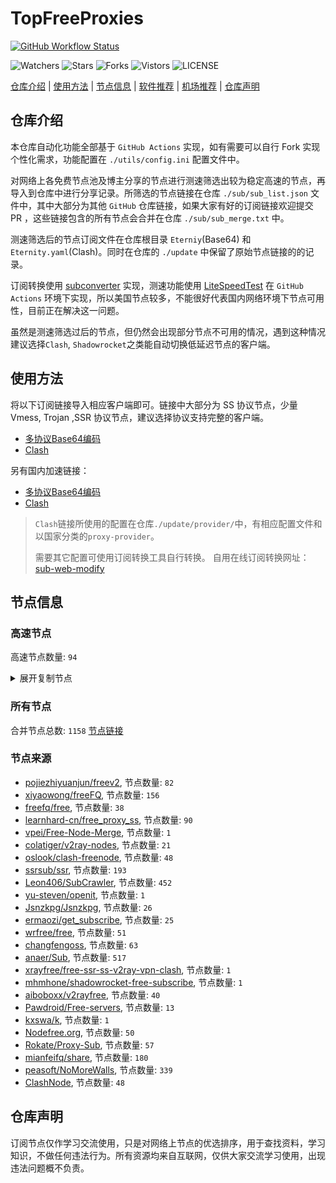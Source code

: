 # TopFreeProxies
[![GitHub Workflow Status](https://github.com/youkai0100/youkai/actions/workflows/get-proxies.yml/badge.svg)](https://github.com/youkai0100/youkai/actions/workflows/get-proxies.yml) 

![Watchers](https://img.shields.io/github/watchers/youkai0100/youkai) ![Stars](https://img.shields.io/github/stars/youkai0100/youkai) ![Forks](https://img.shields.io/github/forks/youkai0100/youkai) ![Vistors](https://visitor-badge.laobi.icu/badge?page_id=youkai0100.youkai) ![LICENSE](https://img.shields.io/badge/license-CC%20BY--SA%204.0-green.svg)

[仓库介绍](https://github.com/youkai0100/youkai#仓库介绍) | [使用方法](https://github.com/youkai0100/youkai#使用方法) | [节点信息](https://github.com/youkai0100/youkai#节点信息) | [软件推荐](https://github.com/youkai0100/youkai#客户端选择) | [机场推荐](https://github.com/youkai0100/youkai#机场推荐) | [仓库声明](https://github.com/youkai0100/youkai#仓库声明)

## 仓库介绍
本仓库自动化功能全部基于 `GitHub Actions` 实现，如有需要可以自行 Fork 实现个性化需求，功能配置在 `./utils/config.ini` 配置文件中。

对网络上各免费节点池及博主分享的节点进行测速筛选出较为稳定高速的节点，再导入到仓库中进行分享记录。所筛选的节点链接在仓库 `./sub/sub_list.json` 文件中，其中大部分为其他 `GitHub` 仓库链接，如果大家有好的订阅链接欢迎提交 PR ，这些链接包含的所有节点会合并在仓库 `./sub/sub_merge.txt` 中。

测速筛选后的节点订阅文件在仓库根目录 `Eterniy`(Base64) 和 `Eternity.yaml`(Clash)。同时在仓库的 `./update` 中保留了原始节点链接的的记录。

订阅转换使用 [subconverter](https://github.com/tindy2013/subconverter) 实现，测速功能使用 [LiteSpeedTest](https://github.com/xxf098/LiteSpeedTest) 在 `GitHub Actions` 环境下实现，所以美国节点较多，不能很好代表国内网络环境下节点可用性，目前正在解决这一问题。

虽然是测速筛选过后的节点，但仍然会出现部分节点不可用的情况，遇到这种情况建议选择`Clash`, `Shadowrocket`之类能自动切换低延迟节点的客户端。

## 使用方法
将以下订阅链接导入相应客户端即可。链接中大部分为 SS 协议节点，少量 Vmess, Trojan ,SSR 协议节点，建议选择协议支持完整的客户端。

- [多协议Base64编码](https://raw.githubusercontent.com/youkai0100/youkai/master/Eternity)
- [Clash](https://raw.githubusercontent.com/youkai0100/youkai/master/Eternity.yaml)

另有国内加速链接：

- [多协议Base64编码](https://fastly.jsdelivr.net/gh/youkai0100/youkai@master/Eternity)
- [Clash](https://fastly.jsdelivr.net/gh/youkai0100/youkai@master/Eternity.yaml)

>`Clash`链接所使用的配置在仓库`./update/provider/`中，有相应配置文件和以国家分类的`proxy-provider`。
>
>需要其它配置可使用订阅转换工具自行转换。
>自用在线订阅转换网址：[sub-web-modify](https://sub.v1.mk/)

## 节点信息
### 高速节点
高速节点数量: `94`
<details>
  <summary>展开复制节点</summary>

    trojan://26af88d0-fc72-43b3-8108-521a7b12aa45@jp1.421421.xyz:20230?allowInsecure=0&sni=421421.xyz#%F0%9F%87%AF%F0%9F%87%B5%20%E6%97%A5%E6%9C%AC01%0D
    vmess://eyJ2IjoiMiIsInBzIjoi8J+HuPCfh6wg5paw5Yqg5Z2hKOayueeuoeegtOino+i1hOa6kOWQmykiLCJhZGQiOiJ2c2cxLjBiYWQuY29tIiwicG9ydCI6IjQ0MyIsInR5cGUiOiJub25lIiwiaWQiOiI5MjcwOTRkMy1kNjc4LTQ3NjMtODU5MS1lMjQwZDBiY2FlODciLCJhaWQiOiIwIiwibmV0Ijoid3MiLCJwYXRoIjoiL2NoYXQiLCJob3N0IjoidnNnMS4wYmFkLmNvbSIsInRscyI6InRscyJ9
    vmess://eyJ2IjoiMiIsInBzIjoi8J+HrfCfh7Ag6aaZ5rivXzA4MTgwMzciLCJhZGQiOiI4LjIxMC4xMjguMTQ2IiwicG9ydCI6IjM2Nzg4IiwidHlwZSI6Im5vbmUiLCJpZCI6IjM0YWU4OTBjLWVhZGEtNDE2MC1mN2JhLWEyZDlmYmEyMTVhZiIsImFpZCI6IjAiLCJuZXQiOiJ3cyIsInBhdGgiOiIvIiwiaG9zdCI6IiIsInRscyI6IiJ9
    vmess://eyJ2IjoiMiIsInBzIjoi8J+HrfCfh7Ag6aaZ5rivXzA4MTgxNTIiLCJhZGQiOiIxMDMuMTYwLjIwNC43IiwicG9ydCI6IjgwODAiLCJ0eXBlIjoibm9uZSIsImlkIjoiNzRhODkwYWItNWM0Yi00ZjM1LWFlYTQtNWZjMjQ1OWJlYmQyIiwiYWlkIjoiMCIsIm5ldCI6IndzIiwicGF0aCI6Ii9ibHVlMDMiLCJob3N0IjoiZWNjLnZ0Y3NzLnRvcCIsInRscyI6IiJ9
    vmess://eyJ2IjoiMiIsInBzIjoi8J+HrfCfh7Ag6aaZ5rivXzA4MTgxNDEiLCJhZGQiOiIxMDMuMTYwLjIwNC4yMjMiLCJwb3J0IjoiODA4MCIsInR5cGUiOiJub25lIiwiaWQiOiI3NGE4OTBhYi01YzRiLTRmMzUtYWVhNC01ZmMyNDU5YmViZDIiLCJhaWQiOiIwIiwibmV0Ijoid3MiLCJwYXRoIjoiL2JsdWUwMyIsImhvc3QiOiJlY2MudnRjc3MudG9wIiwidGxzIjoiIn0=
    vmess://eyJ2IjoiMiIsInBzIjoi8J+HrfCfh7Ag6aaZ5rivXzA4MTgxODAiLCJhZGQiOiIxMDMuMTYwLjIwNC4xNjIiLCJwb3J0IjoiODAiLCJ0eXBlIjoibm9uZSIsImlkIjoiZGQ0MWI1Y2ItYjcyZS00YThjLWM3NWEtM2VjYzkyOGQ2ZWIzIiwiYWlkIjoiMCIsIm5ldCI6IndzIiwicGF0aCI6Ii9ibHVlMDYiLCJob3N0IjoiZWNjLnZ0Y3NzLnRvcCIsInRscyI6IiJ9
    vmess://eyJ2IjoiMiIsInBzIjoi8J+HrfCfh7Ag6aaZ5rivXzA4MTgyMDgiLCJhZGQiOiIxMDMuMTYwLjIwNC4yNDYiLCJwb3J0IjoiODA4MCIsInR5cGUiOiJub25lIiwiaWQiOiI3NGE4OTBhYi01YzRiLTRmMzUtYWVhNC01ZmMyNDU5YmViZDIiLCJhaWQiOiIwIiwibmV0Ijoid3MiLCJwYXRoIjoiL2JsdWUwMyIsImhvc3QiOiJlY2MudnRjc3MudG9wIiwidGxzIjoiIn0=
    vmess://eyJ2IjoiMiIsInBzIjoi8J+HrfCfh7Ag6aaZ5rivXzA4MTgwNzYiLCJhZGQiOiIxMDMuMTYwLjIwNC4xMTUiLCJwb3J0IjoiMjA4MiIsInR5cGUiOiJub25lIiwiaWQiOiIwYWZiOGIyYy0xNDlhLTQ5YTgtZTkwZi1kNzc4ODRhYzkyMmYiLCJhaWQiOiIwIiwibmV0Ijoid3MiLCJwYXRoIjoiL2JsdWU5OSIsImhvc3QiOiJlY2MudnRjc3MudG9wIiwidGxzIjoiIn0=
    vmess://eyJ2IjoiMiIsInBzIjoi8J+HrfCfh7Ag6aaZ5rivXzA4MTgyMzEiLCJhZGQiOiIxMDMuMTYwLjIwNC4xODciLCJwb3J0IjoiODA4MCIsInR5cGUiOiJub25lIiwiaWQiOiI3NGE4OTBhYi01YzRiLTRmMzUtYWVhNC01ZmMyNDU5YmViZDIiLCJhaWQiOiIwIiwibmV0Ijoid3MiLCJwYXRoIjoiL2JsdWUwMyIsImhvc3QiOiJlY2MudnRjc3MudG9wIiwidGxzIjoiIn0=
    vmess://eyJ2IjoiMiIsInBzIjoi8J+HrfCfh7Ag6aaZ5rivXzA4MTgxODIiLCJhZGQiOiIxMDMuMTYwLjIwNC44MCIsInBvcnQiOiI4MCIsInR5cGUiOiJub25lIiwiaWQiOiJkZDQxYjVjYi1iNzJlLTRhOGMtYzc1YS0zZWNjOTI4ZDZlYjMiLCJhaWQiOiIwIiwibmV0Ijoid3MiLCJwYXRoIjoiL2JsdWUwNiIsImhvc3QiOiJlY2MudnRjc3MudG9wIiwidGxzIjoiIn0=
    vmess://eyJ2IjoiMiIsInBzIjoi8J+HrfCfh7Ag6aaZ5rivXzA4MTgyMDIiLCJhZGQiOiIxMDMuMTYwLjIwNC4yNCIsInBvcnQiOiI4MDgwIiwidHlwZSI6Im5vbmUiLCJpZCI6Ijc0YTg5MGFiLTVjNGItNGYzNS1hZWE0LTVmYzI0NTliZWJkMiIsImFpZCI6IjAiLCJuZXQiOiJ3cyIsInBhdGgiOiIvYmx1ZTAzIiwiaG9zdCI6ImVjYy52dGNzcy50b3AiLCJ0bHMiOiIifQ==
    vmess://eyJ2IjoiMiIsInBzIjoi8J+HrfCfh7Ag6aaZ5rivXzA4MTgxNTMiLCJhZGQiOiIxMDMuMTYwLjIwNC4xOTQiLCJwb3J0IjoiODAiLCJ0eXBlIjoibm9uZSIsImlkIjoiZGQ0MWI1Y2ItYjcyZS00YThjLWM3NWEtM2VjYzkyOGQ2ZWIzIiwiYWlkIjoiMCIsIm5ldCI6IndzIiwicGF0aCI6Ii9ibHVlMDYiLCJob3N0IjoiZWNjLnZ0Y3NzLnRvcCIsInRscyI6IiJ9
    vmess://eyJ2IjoiMiIsInBzIjoi8J+HrfCfh7Ag6aaZ5rivXzA4MTgxMzMiLCJhZGQiOiIxMDMuMTYwLjIwNC4yMzciLCJwb3J0IjoiODA4MCIsInR5cGUiOiJub25lIiwiaWQiOiI3NGE4OTBhYi01YzRiLTRmMzUtYWVhNC01ZmMyNDU5YmViZDIiLCJhaWQiOiIwIiwibmV0Ijoid3MiLCJwYXRoIjoiL2JsdWUwMyIsImhvc3QiOiJlY2MudnRjc3MudG9wIiwidGxzIjoiIn0=
    vmess://eyJ2IjoiMiIsInBzIjoi8J+HrfCfh7Ag6aaZ5rivXzA4MTgyMjIiLCJhZGQiOiIxMDMuMTYwLjIwNC45NSIsInBvcnQiOiI4MDgwIiwidHlwZSI6Im5vbmUiLCJpZCI6Ijc0YTg5MGFiLTVjNGItNGYzNS1hZWE0LTVmYzI0NTliZWJkMiIsImFpZCI6IjAiLCJuZXQiOiJ3cyIsInBhdGgiOiIvYmx1ZTAzIiwiaG9zdCI6ImVjYy52dGNzcy50b3AiLCJ0bHMiOiIifQ==
    vmess://eyJ2IjoiMiIsInBzIjoi8J+HrfCfh7Ag6aaZ5rivXzA4MTgxNDAiLCJhZGQiOiIxMDMuMTYwLjIwNC4xODUiLCJwb3J0IjoiODA4MCIsInR5cGUiOiJub25lIiwiaWQiOiI3NGE4OTBhYi01YzRiLTRmMzUtYWVhNC01ZmMyNDU5YmViZDIiLCJhaWQiOiIwIiwibmV0Ijoid3MiLCJwYXRoIjoiL2JsdWUwMyIsImhvc3QiOiJlY2MudnRjc3MudG9wIiwidGxzIjoiIn0=
    vmess://eyJ2IjoiMiIsInBzIjoi8J+HrfCfh7Ag6aaZ5rivXzA4MTgxNTAiLCJhZGQiOiIxMDMuMTYwLjIwNC40OCIsInBvcnQiOiI4MCIsInR5cGUiOiJub25lIiwiaWQiOiJkZDQxYjVjYi1iNzJlLTRhOGMtYzc1YS0zZWNjOTI4ZDZlYjMiLCJhaWQiOiIwIiwibmV0Ijoid3MiLCJwYXRoIjoiL2JsdWUwNiIsImhvc3QiOiJlY2MudnRjc3MudG9wIiwidGxzIjoiIn0=
    vmess://eyJ2IjoiMiIsInBzIjoi8J+HrfCfh7Ag6aaZ5rivXzA4MTgxMzQiLCJhZGQiOiIxMDMuMTYwLjIwNC4xODMiLCJwb3J0IjoiODAiLCJ0eXBlIjoibm9uZSIsImlkIjoiZGQ0MWI1Y2ItYjcyZS00YThjLWM3NWEtM2VjYzkyOGQ2ZWIzIiwiYWlkIjoiMCIsIm5ldCI6IndzIiwicGF0aCI6Ii9ibHVlMDYiLCJob3N0IjoiZWNjLnZ0Y3NzLnRvcCIsInRscyI6IiJ9
    vmess://eyJ2IjoiMiIsInBzIjoi8J+HrfCfh7Ag6aaZ5rivXzA4MTgyMDUiLCJhZGQiOiIxMDMuMTYwLjIwNC45OCIsInBvcnQiOiI4MCIsInR5cGUiOiJub25lIiwiaWQiOiJkZDQxYjVjYi1iNzJlLTRhOGMtYzc1YS0zZWNjOTI4ZDZlYjMiLCJhaWQiOiIwIiwibmV0Ijoid3MiLCJwYXRoIjoiL2JsdWUwNiIsImhvc3QiOiJlY2MudnRjc3MudG9wIiwidGxzIjoiIn0=
    vmess://eyJ2IjoiMiIsInBzIjoi8J+HrfCfh7Ag6aaZ5rivXzA4MTgyMDEiLCJhZGQiOiIxMDMuMTYwLjIwNC44NyIsInBvcnQiOiI4MDgwIiwidHlwZSI6Im5vbmUiLCJpZCI6Ijc0YTg5MGFiLTVjNGItNGYzNS1hZWE0LTVmYzI0NTliZWJkMiIsImFpZCI6IjAiLCJuZXQiOiJ3cyIsInBhdGgiOiIvYmx1ZTAzIiwiaG9zdCI6ImVjYy52dGNzcy50b3AiLCJ0bHMiOiIifQ==
    vmess://eyJ2IjoiMiIsInBzIjoi8J+HrfCfh7Ag6aaZ5rivXzA4MTgxNzgiLCJhZGQiOiIxMDMuMTYwLjIwNC4xNDEiLCJwb3J0IjoiODA4MCIsInR5cGUiOiJub25lIiwiaWQiOiI3NGE4OTBhYi01YzRiLTRmMzUtYWVhNC01ZmMyNDU5YmViZDIiLCJhaWQiOiIwIiwibmV0Ijoid3MiLCJwYXRoIjoiL2JsdWUwMyIsImhvc3QiOiJlY2MudnRjc3MudG9wIiwidGxzIjoiIn0=
    vmess://eyJ2IjoiMiIsInBzIjoi8J+HrfCfh7Ag6aaZ5rivXzA4MTgxMzkiLCJhZGQiOiIxMDMuMTYwLjIwNC44MiIsInBvcnQiOiI4MCIsInR5cGUiOiJub25lIiwiaWQiOiJkZDQxYjVjYi1iNzJlLTRhOGMtYzc1YS0zZWNjOTI4ZDZlYjMiLCJhaWQiOiIwIiwibmV0Ijoid3MiLCJwYXRoIjoiL2JsdWUwNiIsImhvc3QiOiJlY2MudnRjc3MudG9wIiwidGxzIjoiIn0=
    vmess://eyJ2IjoiMiIsInBzIjoi8J+HrfCfh7Ag6aaZ5rivXzA4MTgyMzAiLCJhZGQiOiIxMDMuMTYwLjIwNC4yMjUiLCJwb3J0IjoiODAiLCJ0eXBlIjoibm9uZSIsImlkIjoiZGQ0MWI1Y2ItYjcyZS00YThjLWM3NWEtM2VjYzkyOGQ2ZWIzIiwiYWlkIjoiMCIsIm5ldCI6IndzIiwicGF0aCI6Ii9ibHVlMDYiLCJob3N0IjoiZWNjLnZ0Y3NzLnRvcCIsInRscyI6IiJ9
    vmess://eyJ2IjoiMiIsInBzIjoi8J+HrfCfh7Ag6aaZ5rivXzA4MTgyMTAiLCJhZGQiOiIxMDMuMTYwLjIwNC43MCIsInBvcnQiOiI4MCIsInR5cGUiOiJub25lIiwiaWQiOiJkZDQxYjVjYi1iNzJlLTRhOGMtYzc1YS0zZWNjOTI4ZDZlYjMiLCJhaWQiOiIwIiwibmV0Ijoid3MiLCJwYXRoIjoiL2JsdWUwNiIsImhvc3QiOiJlY2MudnRjc3MudG9wIiwidGxzIjoiIn0=
    vmess://eyJ2IjoiMiIsInBzIjoi8J+HrfCfh7Ag6aaZ5rivXzA4MTgxODYiLCJhZGQiOiIxMDMuMTYwLjIwNC4xNTAiLCJwb3J0IjoiODAiLCJ0eXBlIjoibm9uZSIsImlkIjoiZGQ0MWI1Y2ItYjcyZS00YThjLWM3NWEtM2VjYzkyOGQ2ZWIzIiwiYWlkIjoiMCIsIm5ldCI6IndzIiwicGF0aCI6Ii9ibHVlMDYiLCJob3N0IjoiZWNjLnZ0Y3NzLnRvcCIsInRscyI6IiJ9
    vmess://eyJ2IjoiMiIsInBzIjoi8J+HrfCfh7Ag6aaZ5rivXzA4MTgxNTQiLCJhZGQiOiIxMDMuMTYwLjIwNC45NiIsInBvcnQiOiI4MDgwIiwidHlwZSI6Im5vbmUiLCJpZCI6Ijc0YTg5MGFiLTVjNGItNGYzNS1hZWE0LTVmYzI0NTliZWJkMiIsImFpZCI6IjAiLCJuZXQiOiJ3cyIsInBhdGgiOiIvYmx1ZTAzIiwiaG9zdCI6ImVjYy52dGNzcy50b3AiLCJ0bHMiOiIifQ==
    vmess://eyJ2IjoiMiIsInBzIjoi8J+HrfCfh7Ag6aaZ5rivXzA4MTgxMzUiLCJhZGQiOiIxMDMuMTYwLjIwNC42OSIsInBvcnQiOiI4MCIsInR5cGUiOiJub25lIiwiaWQiOiJkZDQxYjVjYi1iNzJlLTRhOGMtYzc1YS0zZWNjOTI4ZDZlYjMiLCJhaWQiOiIwIiwibmV0Ijoid3MiLCJwYXRoIjoiL2JsdWUwNiIsImhvc3QiOiJlY2MudnRjc3MudG9wIiwidGxzIjoiIn0=
    vmess://eyJ2IjoiMiIsInBzIjoi8J+HrfCfh7Ag6aaZ5rivXzA4MTgxNjAiLCJhZGQiOiIxMDMuMTYwLjIwNC44NiIsInBvcnQiOiI4MDgwIiwidHlwZSI6Im5vbmUiLCJpZCI6Ijc0YTg5MGFiLTVjNGItNGYzNS1hZWE0LTVmYzI0NTliZWJkMiIsImFpZCI6IjAiLCJuZXQiOiJ3cyIsInBhdGgiOiIvYmx1ZTAzIiwiaG9zdCI6ImVjYy52dGNzcy50b3AiLCJ0bHMiOiIifQ==
    vmess://eyJ2IjoiMiIsInBzIjoi8J+HrfCfh7Ag6aaZ5rivXzA4MTgyMzIiLCJhZGQiOiIxMDMuMTYwLjIwNC4xNTUiLCJwb3J0IjoiODAiLCJ0eXBlIjoibm9uZSIsImlkIjoiZGQ0MWI1Y2ItYjcyZS00YThjLWM3NWEtM2VjYzkyOGQ2ZWIzIiwiYWlkIjoiMCIsIm5ldCI6IndzIiwicGF0aCI6Ii9ibHVlMDYiLCJob3N0IjoiZWNjLnZ0Y3NzLnRvcCIsInRscyI6IiJ9
    vmess://eyJ2IjoiMiIsInBzIjoi8J+HrfCfh7Ag6aaZ5rivXzA4MTgxOTMiLCJhZGQiOiIxMDMuMTYwLjIwNC42NiIsInBvcnQiOiI4MCIsInR5cGUiOiJub25lIiwiaWQiOiJkZDQxYjVjYi1iNzJlLTRhOGMtYzc1YS0zZWNjOTI4ZDZlYjMiLCJhaWQiOiIwIiwibmV0Ijoid3MiLCJwYXRoIjoiL2JsdWUwNiIsImhvc3QiOiJlY2MudnRjc3MudG9wIiwidGxzIjoiIn0=
    vmess://eyJ2IjoiMiIsInBzIjoi8J+HrfCfh7Ag6aaZ5rivXzA4MTgyMDMiLCJhZGQiOiIxMDMuMTYwLjIwNC4yNTAiLCJwb3J0IjoiODAiLCJ0eXBlIjoibm9uZSIsImlkIjoiZGQ0MWI1Y2ItYjcyZS00YThjLWM3NWEtM2VjYzkyOGQ2ZWIzIiwiYWlkIjoiMCIsIm5ldCI6IndzIiwicGF0aCI6Ii9ibHVlMDYiLCJob3N0IjoiZWNjLnZ0Y3NzLnRvcCIsInRscyI6IiJ9
    vmess://eyJ2IjoiMiIsInBzIjoi8J+HrfCfh7Ag6aaZ5rivXzA4MTgxNTYiLCJhZGQiOiIxMDMuMTYwLjIwNC4xODEiLCJwb3J0IjoiODA4MCIsInR5cGUiOiJub25lIiwiaWQiOiI3NGE4OTBhYi01YzRiLTRmMzUtYWVhNC01ZmMyNDU5YmViZDIiLCJhaWQiOiIwIiwibmV0Ijoid3MiLCJwYXRoIjoiL2JsdWUwMyIsImhvc3QiOiJlY2MudnRjc3MudG9wIiwidGxzIjoiIn0=
    vmess://eyJ2IjoiMiIsInBzIjoi8J+HrfCfh7Ag6aaZ5rivXzA4MTgxODUiLCJhZGQiOiIxMDMuMTYwLjIwNC4xMTMiLCJwb3J0IjoiODAiLCJ0eXBlIjoibm9uZSIsImlkIjoiZGQ0MWI1Y2ItYjcyZS00YThjLWM3NWEtM2VjYzkyOGQ2ZWIzIiwiYWlkIjoiMCIsIm5ldCI6IndzIiwicGF0aCI6Ii9ibHVlMDYiLCJob3N0IjoiZWNjLnZ0Y3NzLnRvcCIsInRscyI6IiJ9
    vmess://eyJ2IjoiMiIsInBzIjoi8J+HrfCfh7Ag6aaZ5rivXzA4MTgxOTgiLCJhZGQiOiIxMDMuMTYwLjIwNC4yNDMiLCJwb3J0IjoiODA4MCIsInR5cGUiOiJub25lIiwiaWQiOiI3NGE4OTBhYi01YzRiLTRmMzUtYWVhNC01ZmMyNDU5YmViZDIiLCJhaWQiOiIwIiwibmV0Ijoid3MiLCJwYXRoIjoiL2JsdWUwMyIsImhvc3QiOiJlY2MudnRjc3MudG9wIiwidGxzIjoiIn0=
    vmess://eyJ2IjoiMiIsInBzIjoi8J+HrfCfh7Ag6aaZ5rivXzA4MTgxNjUiLCJhZGQiOiIxMDMuMTYwLjIwNC4xODAiLCJwb3J0IjoiODAiLCJ0eXBlIjoibm9uZSIsImlkIjoiZGQ0MWI1Y2ItYjcyZS00YThjLWM3NWEtM2VjYzkyOGQ2ZWIzIiwiYWlkIjoiMCIsIm5ldCI6IndzIiwicGF0aCI6Ii9ibHVlMDYiLCJob3N0IjoiZWNjLnZ0Y3NzLnRvcCIsInRscyI6IiJ9
    vmess://eyJ2IjoiMiIsInBzIjoi8J+HrfCfh7Ag6aaZ5rivXzA4MTgxODciLCJhZGQiOiIxMDMuMTYwLjIwNC42NSIsInBvcnQiOiI4MDgwIiwidHlwZSI6Im5vbmUiLCJpZCI6Ijc0YTg5MGFiLTVjNGItNGYzNS1hZWE0LTVmYzI0NTliZWJkMiIsImFpZCI6IjAiLCJuZXQiOiJ3cyIsInBhdGgiOiIvYmx1ZTAzIiwiaG9zdCI6ImVjYy52dGNzcy50b3AiLCJ0bHMiOiIifQ==
    vmess://eyJ2IjoiMiIsInBzIjoi8J+HrfCfh7Ag6aaZ5rivXzA4MTgxNTgiLCJhZGQiOiIxMDMuMTYwLjIwNC44OCIsInBvcnQiOiI4MDgwIiwidHlwZSI6Im5vbmUiLCJpZCI6Ijc0YTg5MGFiLTVjNGItNGYzNS1hZWE0LTVmYzI0NTliZWJkMiIsImFpZCI6IjAiLCJuZXQiOiJ3cyIsInBhdGgiOiIvYmx1ZTAzIiwiaG9zdCI6ImVjYy52dGNzcy50b3AiLCJ0bHMiOiIifQ==
    vmess://eyJ2IjoiMiIsInBzIjoi8J+HrfCfh7Ag6aaZ5rivXzA4MTgyMTciLCJhZGQiOiIxMDMuMTYwLjIwNC4yOCIsInBvcnQiOiI4MCIsInR5cGUiOiJub25lIiwiaWQiOiJkZDQxYjVjYi1iNzJlLTRhOGMtYzc1YS0zZWNjOTI4ZDZlYjMiLCJhaWQiOiIwIiwibmV0Ijoid3MiLCJwYXRoIjoiL2JsdWUwNiIsImhvc3QiOiJlY2MudnRjc3MudG9wIiwidGxzIjoiIn0=
    vmess://eyJ2IjoiMiIsInBzIjoi8J+HrfCfh7Ag6aaZ5rivXzA4MTgxNTkiLCJhZGQiOiIxMDMuMTYwLjIwNC4yMiIsInBvcnQiOiI4MDgwIiwidHlwZSI6Im5vbmUiLCJpZCI6Ijc0YTg5MGFiLTVjNGItNGYzNS1hZWE0LTVmYzI0NTliZWJkMiIsImFpZCI6IjAiLCJuZXQiOiJ3cyIsInBhdGgiOiIvYmx1ZTAzIiwiaG9zdCI6ImVjYy52dGNzcy50b3AiLCJ0bHMiOiIifQ==
    vmess://eyJ2IjoiMiIsInBzIjoi8J+HrfCfh7Ag6aaZ5rivXzA4MTgxNzIiLCJhZGQiOiIxMDMuMTYwLjIwNC4xMDIiLCJwb3J0IjoiODA4MCIsInR5cGUiOiJub25lIiwiaWQiOiI3NGE4OTBhYi01YzRiLTRmMzUtYWVhNC01ZmMyNDU5YmViZDIiLCJhaWQiOiIwIiwibmV0Ijoid3MiLCJwYXRoIjoiL2JsdWUwMyIsImhvc3QiOiJlY2MudnRjc3MudG9wIiwidGxzIjoiIn0=
    vmess://eyJ2IjoiMiIsInBzIjoi8J+HrfCfh7Ag6aaZ5rivXzA4MTgxODMiLCJhZGQiOiIxMDMuMTYwLjIwNC4zMSIsInBvcnQiOiI4MDgwIiwidHlwZSI6Im5vbmUiLCJpZCI6Ijc0YTg5MGFiLTVjNGItNGYzNS1hZWE0LTVmYzI0NTliZWJkMiIsImFpZCI6IjAiLCJuZXQiOiJ3cyIsInBhdGgiOiIvYmx1ZTAzIiwiaG9zdCI6ImVjYy52dGNzcy50b3AiLCJ0bHMiOiIifQ==
    vmess://eyJ2IjoiMiIsInBzIjoi8J+HrfCfh7Ag6aaZ5rivXzA4MTgyMTIiLCJhZGQiOiIxMDMuMTYwLjIwNC43OCIsInBvcnQiOiI4MCIsInR5cGUiOiJub25lIiwiaWQiOiJkZDQxYjVjYi1iNzJlLTRhOGMtYzc1YS0zZWNjOTI4ZDZlYjMiLCJhaWQiOiIwIiwibmV0Ijoid3MiLCJwYXRoIjoiL2JsdWUwNiIsImhvc3QiOiJlY2MudnRjc3MudG9wIiwidGxzIjoiIn0=
    trojan://db4fb0e6-0e5b-4b12-95ac-03e60f5685d7@gsawshk1.aiopen.cfd:443?allowInsecure=0&sni=20-212-60-88.nhost.00cdn.com#%F0%9F%87%AF%F0%9F%87%B5%20_JP_%E6%97%A5%E6%9C%AC
    vmess://eyJ2IjoiMiIsInBzIjoi8J+HrfCfh7Ag6aaZ5rivXzA4MTgxNzQiLCJhZGQiOiIxMDMuMTYwLjIwNC42MyIsInBvcnQiOiI4MDgwIiwidHlwZSI6Im5vbmUiLCJpZCI6Ijc0YTg5MGFiLTVjNGItNGYzNS1hZWE0LTVmYzI0NTliZWJkMiIsImFpZCI6IjAiLCJuZXQiOiJ3cyIsInBhdGgiOiIvYmx1ZTAzIiwiaG9zdCI6ImVjYy52dGNzcy50b3AiLCJ0bHMiOiIifQ==
    vmess://eyJ2IjoiMiIsInBzIjoi8J+HrfCfh7Ag6aaZ5rivXzA4MTgxNzUiLCJhZGQiOiIxMDMuMTYwLjIwNC43MiIsInBvcnQiOiI4MDgwIiwidHlwZSI6Im5vbmUiLCJpZCI6Ijc0YTg5MGFiLTVjNGItNGYzNS1hZWE0LTVmYzI0NTliZWJkMiIsImFpZCI6IjAiLCJuZXQiOiJ3cyIsInBhdGgiOiIvYmx1ZTAzIiwiaG9zdCI6ImVjYy52dGNzcy50b3AiLCJ0bHMiOiIifQ==
    vmess://eyJ2IjoiMiIsInBzIjoi8J+HrfCfh7Ag6aaZ5rivXzA4MTgxNjMiLCJhZGQiOiIxMDMuMTYwLjIwNC45MSIsInBvcnQiOiI4MDgwIiwidHlwZSI6Im5vbmUiLCJpZCI6Ijc0YTg5MGFiLTVjNGItNGYzNS1hZWE0LTVmYzI0NTliZWJkMiIsImFpZCI6IjAiLCJuZXQiOiJ3cyIsInBhdGgiOiIvYmx1ZTAzIiwiaG9zdCI6ImVjYy52dGNzcy50b3AiLCJ0bHMiOiIifQ==
    vmess://eyJ2IjoiMiIsInBzIjoi8J+HuvCfh7ggX1VTX+e+juWbvV8xIiwiYWRkIjoidmRlMi4wYmFkLmNvbSIsInBvcnQiOiI0NDMiLCJ0eXBlIjoibm9uZSIsImlkIjoiOTI3MDk0ZDMtZDY3OC00NzYzLTg1OTEtZTI0MGQwYmNhZTg3IiwiYWlkIjoiMCIsIm5ldCI6IndzIiwicGF0aCI6Ii9jaGF0IiwiaG9zdCI6InZkZTIuMGJhZC5jb20iLCJ0bHMiOiJ0bHMifQ==
    vmess://eyJ2IjoiMiIsInBzIjoi8J+HuvCfh7gg576O5Zu9XzA4MTgxMTAwIiwiYWRkIjoiMTA4LjE4Ni4xMTYuMTY5IiwicG9ydCI6IjQ2NjA1IiwidHlwZSI6Im5vbmUiLCJpZCI6IjQxODA0OGFmLWEyOTMtNGI5OS05YjBjLTk4Y2EzNTgwZGQyNCIsImFpZCI6IjY0IiwibmV0IjoidGNwIiwicGF0aCI6Ii9jaGF0IiwiaG9zdCI6InZkZTIuMGJhZC5jb20iLCJ0bHMiOiIifQ==
    vmess://eyJ2IjoiMiIsInBzIjoi8J+HuvCfh7gg576O5Zu9XzA4MTgxMDg0IiwiYWRkIjoiMTA4LjE4Ni4xMTYuMTcwIiwicG9ydCI6IjQ2NjA1IiwidHlwZSI6Im5vbmUiLCJpZCI6IjQxODA0OGFmLWEyOTMtNGI5OS05YjBjLTk4Y2EzNTgwZGQyNCIsImFpZCI6IjY0IiwibmV0IjoidGNwIiwicGF0aCI6Ii9jaGF0IiwiaG9zdCI6InZkZTIuMGJhZC5jb20iLCJ0bHMiOiIifQ==
    vmess://eyJ2IjoiMiIsInBzIjoi8J+HuvCfh7gg576O5Zu9XzA4MTgwNjAiLCJhZGQiOiIxMDguMTg2LjExNi4xNjciLCJwb3J0IjoiNDY2MDUiLCJ0eXBlIjoibm9uZSIsImlkIjoiNDE4MDQ4YWYtYTI5My00Yjk5LTliMGMtOThjYTM1ODBkZDI0IiwiYWlkIjoiNjQiLCJuZXQiOiJ0Y3AiLCJwYXRoIjoiL2NoYXQiLCJob3N0IjoidmRlMi4wYmFkLmNvbSIsInRscyI6IiJ9
    vmess://eyJ2IjoiMiIsInBzIjoi8J+HuvCfh7gg576O5Zu9XzA4MTgwMDkiLCJhZGQiOiIxMDguMTg2LjExNi4xNjYiLCJwb3J0IjoiNDY2MDUiLCJ0eXBlIjoibm9uZSIsImlkIjoiNDE4MDQ4YWYtYTI5My00Yjk5LTliMGMtOThjYTM1ODBkZDI0IiwiYWlkIjoiNjQiLCJuZXQiOiJ0Y3AiLCJwYXRoIjoiL2NoYXQiLCJob3N0IjoidmRlMi4wYmFkLmNvbSIsInRscyI6IiJ9
    vmess://eyJ2IjoiMiIsInBzIjoiQ0FfeW91dHViZUDotYTmupDliIbkuqvluIhfMjA4IiwiYWRkIjoiZG9uZ3RhaXdhbmcyLmNvbSIsInBvcnQiOiI0NDMiLCJ0eXBlIjoibm9uZSIsImlkIjoiMjVhOWYzYjktMWU2ZC00MGJkLTk2OGItZTA4MThjMWIxOTZmIiwiYWlkIjoiMCIsIm5ldCI6IndzIiwicGF0aCI6Ii9kb25ndGFpd2FuZy5jb20iLCJob3N0IjoiMi5mcmVlazEueHl6IiwidGxzIjoidGxzIn0=
    vmess://eyJ2IjoiMiIsInBzIjoi8J+HuvCfh7ggZ2l0aHViLmNvbS9mcmVlZnEgLSDnvo7lm71DbG91ZEZsYXJl5YWs5Y+4Q0RO6IqC54K5KHNob3BpZnkpIDEyIiwiYWRkIjoiMjMuMjI3LjM5LjExMSIsInBvcnQiOiI0NDMiLCJ0eXBlIjoibm9uZSIsImlkIjoiMjVhOWYzYjktMWU2ZC00MGJkLTk2OGItZTA4MThjMWIxOTZmIiwiYWlkIjoiMCIsIm5ldCI6IndzIiwicGF0aCI6Ii9kb25ndGFpd2FuZy5jb20iLCJob3N0IjoiMi5mcmVlazEueHl6IiwidGxzIjoidGxzIn0=
    vmess://eyJ2IjoiMiIsInBzIjoi8J+HqPCfh6YgX0NBX+WKoOaLv+WkpyAyIiwiYWRkIjoiMjMuMjI3LjM5LjgxIiwicG9ydCI6IjQ0MyIsInR5cGUiOiJub25lIiwiaWQiOiI2ZGVkZGI3Zi1lNTU3LTQyZGItYmZhMC1jZjQwYjM2YjI3ZTIiLCJhaWQiOiIwIiwibmV0Ijoid3MiLCJwYXRoIjoiL2Rvbmd0YWl3YW5nLmNvbSIsImhvc3QiOiJkLmZyZWVoMS54eXoiLCJ0bHMiOiJ0bHMifQ==
    vmess://eyJ2IjoiMiIsInBzIjoi8J+HuvCfh7gg576O5Zu9Q2xvdWRGbGFyZeWFrOWPuENETuiKgueCuShzaG9waWZ5KSA4IiwiYWRkIjoiZG9uZ3RhaXdhbmczLmNvbSIsInBvcnQiOiI0NDMiLCJ0eXBlIjoibm9uZSIsImlkIjoiNmRlZGRiN2YtZTU1Ny00MmRiLWJmYTAtY2Y0MGIzNmIyN2UyIiwiYWlkIjoiMCIsIm5ldCI6IndzIiwicGF0aCI6Ii9kb25ndGFpd2FuZy5jb20iLCJob3N0IjoiZC5mcmVlaDEueHl6IiwidGxzIjoidGxzIn0=
    vmess://eyJ2IjoiMiIsInBzIjoi8J+HuvCfh7ggZ2l0aHViLmNvbS9mcmVlZnEgLSDnvo7lm71DbG91ZEZsYXJl5YWs5Y+4Q0RO6IqC54K5IDIyIiwiYWRkIjoic3BlZWRpcC5ldS5vcmciLCJwb3J0IjoiODg4MCIsInR5cGUiOiJub25lIiwiaWQiOiIzNWYwNzA1MS04ZTc3LTRiNDQtYmU1Ni04OTc5Y2MyNWMyNDkiLCJhaWQiOiIwIiwibmV0Ijoid3MiLCJwYXRoIjoiL2FwaS92My9kb3dubG9hZC5nZXRGaWxlIiwiaG9zdCI6InNzcnN1Yi52MDEuc3Nyc3ViLmNvbSIsInRscyI6IiJ9
    vmess://eyJ2IjoiMiIsInBzIjoi8J+HuvCfh7ggMCwxLDMsOCwxMSwxMiwxNSwxNXzwn4e68J+HuCBfVVNf576O5Zu9ICMxMiIsImFkZCI6Im5zMS52Mi12aXAuZnVuIiwicG9ydCI6Ijg4ODAiLCJ0eXBlIjoibm9uZSIsImlkIjoiMzVmMDcwNTEtOGU3Ny00YjQ0LWJlNTYtODk3OWNjMjVjMjQ5IiwiYWlkIjoiMCIsIm5ldCI6IndzIiwicGF0aCI6Ii9hcGkvdjMvZG93bmxvYWQuZ2V0RmlsZSIsImhvc3QiOiJzc3JzdWIudjAxLnNzcnN1Yi5jb20iLCJ0bHMiOiIifQ==
    vmess://eyJ2IjoiMiIsInBzIjoi8J+HuvCfh7gg576O5Zu9XzA4MTgxMDIiLCJhZGQiOiI0Ny44OC44Ny4zOSIsInBvcnQiOiI4MCIsInR5cGUiOiJub25lIiwiaWQiOiIxODM1MTg2Mi1kOTUzLTRhYjktYWZhZS00OTk4ZGNkNTZmOGIiLCJhaWQiOiIwIiwibmV0Ijoid3MiLCJwYXRoIjoiL3dSRFl5WEFnSDZvQVN6TUtzNjVWVVl3IiwiaG9zdCI6IiIsInRscyI6IiJ9
    vmess://eyJ2IjoiMiIsInBzIjoi8J+HuvCfh7gg576O5Zu9Q2xvdWRGbGFyZeWFrOWPuENETuiKgueCuSAyMyIsImFkZCI6Im5zMS52Mi12aXAuZnVuIiwicG9ydCI6Ijg4ODAiLCJ0eXBlIjoibm9uZSIsImlkIjoiNjE3YzliYzQtNDExNi00MWM2LTk5ZTAtYWNlNDlhMzhmY2RiIiwiYWlkIjoiMCIsIm5ldCI6IndzIiwicGF0aCI6Ii9KbnY4VmlaT1VWZ2lqak9oMHA1dUdqSG5YSWlZIiwiaG9zdCI6ImZyNy50ZWhtZTEwMC5mdW4iLCJ0bHMiOiIifQ==
    vmess://eyJ2IjoiMiIsInBzIjoi8J+HuvCfh7ggVjAwMy0tVVMt5LuY6LS55o6o6I2QZGxqLnRmL3NzcnN1YiIsImFkZCI6InNwZWVkaXAuZXUub3JnIiwicG9ydCI6Ijg4ODAiLCJ0eXBlIjoibm9uZSIsImlkIjoiMzVmMDcwNTEtOGU3Ny00YjQ0LWJlNTYtODk3OWNjMjVjMjQ5IiwiYWlkIjoiMCIsIm5ldCI6IndzIiwicGF0aCI6Ii9hcGkvdjMvZG93bmxvYWQuZ2V0RmlsZSIsImhvc3QiOiJzc3JzdWIudjAxLnNzcnN1Yi5jb20iLCJ0bHMiOiIifQ==
    vmess://eyJ2IjoiMiIsInBzIjoi8J+HuvCfh7gg576O5Zu9XzA4MTgwMDMiLCJhZGQiOiJuczEudjItdmlwLmZ1biIsInBvcnQiOiI4ODgwIiwidHlwZSI6Im5vbmUiLCJpZCI6IjM1ZjA3MDUxLThlNzctNGI0NC1iZTU2LTg5NzljYzI1YzI0OSIsImFpZCI6IjAiLCJuZXQiOiJ3cyIsInBhdGgiOiIvYXBpL3YzL2Rvd25sb2FkLmdldEZpbGUiLCJob3N0Ijoic3Nyc3ViLnYwMS5zc3JzdWIuY29tIiwidGxzIjoiIn0=
    vmess://eyJ2IjoiMiIsInBzIjoi8J+HuvCfh7gg576O5Zu9XzA4MTgwNzUiLCJhZGQiOiJ1czQ2LmVuY3J5cHRlZC5teS5pZCIsInBvcnQiOiI4MCIsInR5cGUiOiJub25lIiwiaWQiOiJlOWRjNTQ2Ni0zNzY4LTRkNDUtOGZkMC1mMTE4MTEzOWJiNGUiLCJhaWQiOiIwIiwibmV0Ijoid3MiLCJwYXRoIjoiLzRESklQNThKRjZKVHE0SElHMHlyIiwiaG9zdCI6InVzNDYuZW5jcnlwdGVkLm15LmlkIiwidGxzIjoiIn0=
    vmess://eyJ2IjoiMiIsInBzIjoi8J+HuvCfh7ggVjAwMi0tVVMt5LuY6LS55o6o6I2QZGxqLnRmL3NzcnN1YiIsImFkZCI6Im5zMS52Mi12aXAuZnVuIiwicG9ydCI6Ijg4ODAiLCJ0eXBlIjoibm9uZSIsImlkIjoiMzVmMDcwNTEtOGU3Ny00YjQ0LWJlNTYtODk3OWNjMjVjMjQ5IiwiYWlkIjoiMCIsIm5ldCI6IndzIiwicGF0aCI6Ii9hcGkvdjMvZG93bmxvYWQuZ2V0RmlsZSIsImhvc3QiOiJzc3JzdWIudjAxLnNzcnN1Yi5jb20iLCJ0bHMiOiIifQ==
    vmess://eyJ2IjoiMiIsInBzIjoi8J+HuvCfh7gg576O5Zu9fCBUZWxlZ3JhbSBAa3hzd2EgNCIsImFkZCI6Im5zMS52Mi12aXAuZnVuIiwicG9ydCI6Ijg4ODAiLCJ0eXBlIjoibm9uZSIsImlkIjoiMzVmMDcwNTEtOGU3Ny00YjQ0LWJlNTYtODk3OWNjMjVjMjQ5IiwiYWlkIjoiMCIsIm5ldCI6IndzIiwicGF0aCI6Ii9hcGkvdjMvZG93bmxvYWQuZ2V0RmlsZSIsImhvc3QiOiJzc3JzdWIudjAzLnNzcnN1Yi5jb20iLCJ0bHMiOiIifQ==
    vmess://eyJ2IjoiMiIsInBzIjoi8J+HuvCfh7ggVjAwOC0tVVMt5LuY6LS55o6o6I2QZGxqLnRmL3NzcnN1YiIsImFkZCI6Im5zMS52Mi12aXAuZnVuIiwicG9ydCI6Ijg4ODAiLCJ0eXBlIjoibm9uZSIsImlkIjoiMzVmMDcwNTEtOGU3Ny00YjQ0LWJlNTYtODk3OWNjMjVjMjQ5IiwiYWlkIjoiMCIsIm5ldCI6IndzIiwicGF0aCI6Ii9hcGkvdjMvZG93bmxvYWQuZ2V0RmlsZSIsImhvc3QiOiJzc3JzdWIudjAzLnNzcnN1Yi5jb20iLCJ0bHMiOiIifQ==
    vmess://eyJ2IjoiMiIsInBzIjoi8J+HuvCfh7gg576O5Zu9XzA4MTgwNzMiLCJhZGQiOiJ1czQ5LmVuY3J5cHRlZC5teS5pZCIsInBvcnQiOiI4MCIsInR5cGUiOiJub25lIiwiaWQiOiI4NmY4ZjI1ZC05ZDI2LTQxYTYtYTc1Yi1lMGVmOTkyY2M3NGEiLCJhaWQiOiIwIiwibmV0Ijoid3MiLCJwYXRoIjoiL3J4cnNPVW1OYnVUSkNrNGl6RkVIV3JiOXFtIiwiaG9zdCI6InVzNDkuZW5jcnlwdGVkLm15LmlkIiwidGxzIjoiIn0=
    vmess://eyJ2IjoiMiIsInBzIjoi8J+HuvCfh7gg576O5Zu9XzA4MTg0MDIiLCJhZGQiOiI0Ny44OS4yMjkuMjAxIiwicG9ydCI6IjgwIiwidHlwZSI6Im5vbmUiLCJpZCI6IjBkY2U4YjdlLTQxODktNDI3Yi05NWI3LTkzZmM1NWQyNTExNSIsImFpZCI6IjAiLCJuZXQiOiJ3cyIsInBhdGgiOiIvUHhjWWxESUh0djNHdHNCZmhtMUFhYXlJViIsImhvc3QiOiIiLCJ0bHMiOiIifQ==
    vmess://eyJ2IjoiMiIsInBzIjoi8J+HuvCfh7gg576O5Zu9XzA4MTgzODkiLCJhZGQiOiJ1czUyLmVuY3J5cHRlZC5teS5pZCIsInBvcnQiOiI4MCIsInR5cGUiOiJub25lIiwiaWQiOiJjNzc4ZmM4ZC1jZTJmLTRjZDMtYTk0OS0xYjk5MDkxYzQxZGEiLCJhaWQiOiIwIiwibmV0Ijoid3MiLCJwYXRoIjoiL09GZ2xiY1dROFAzZEpVQTd5ZiIsImhvc3QiOiJ1czUyLmVuY3J5cHRlZC5teS5pZCIsInRscyI6IiJ9
    vmess://eyJ2IjoiMiIsInBzIjoi8J+HuvCfh7gg576O5Zu9XzA4MTgwNzEiLCJhZGQiOiJ1czUwLmVuY3J5cHRlZC5teS5pZCIsInBvcnQiOiI4MCIsInR5cGUiOiJub25lIiwiaWQiOiIyY2FhNWEwZS01MTliLTQ1MDMtODBkNC01MzYzMTkzZTUwMTgiLCJhaWQiOiIwIiwibmV0Ijoid3MiLCJwYXRoIjoiL09nbDlkakdibzJOVEF0M092ajFOdndqSiIsImhvc3QiOiJ1czUwLmVuY3J5cHRlZC5teS5pZCIsInRscyI6IiJ9
    vmess://eyJ2IjoiMiIsInBzIjoi8J+HuvCfh7gg576O5Zu9XzA4MTg0MDEiLCJhZGQiOiJ1czU2LmVuY3J5cHRlZC5teS5pZCIsInBvcnQiOiI4MCIsInR5cGUiOiJub25lIiwiaWQiOiI1MmZlODZjYy1kYjdmLTQzZDAtODNmOC03ZTRjOTFhNjFmMzUiLCJhaWQiOiIwIiwibmV0Ijoid3MiLCJwYXRoIjoiL3FSVjh6TU1halF5ZXg0S1dVQmtpYTF2dkgiLCJob3N0IjoidXM1Ni5lbmNyeXB0ZWQubXkuaWQiLCJ0bHMiOiIifQ==
    vmess://eyJ2IjoiMiIsInBzIjoiQFNTUlNVQi1WMDQt5LuY6LS55o6o6I2QZGxqLnRmL3NzcnN1YiIsImFkZCI6InpmYy53aW5kb3dzdXBkYXRlMS5jb20iLCJwb3J0IjoiNDQzIiwidHlwZSI6Im5vbmUiLCJpZCI6IjZhYmZlMzNhLTE4OTQtNGY2Mi04ODc5LTgzYjcxYTM1ZTVmZCIsImFpZCI6IjAiLCJuZXQiOiJ3cyIsInBhdGgiOiIvIiwiaG9zdCI6InVzLTEuYWN5dW4udGsiLCJ0bHMiOiJ0bHMifQ==
    vmess://eyJ2IjoiMiIsInBzIjoi8J+HqfCfh6og5b635Zu9XzA4MTgwMDkiLCJhZGQiOiIxMzAuNjEuMTExLjE2NyIsInBvcnQiOiIyMTg3MiIsInR5cGUiOiJub25lIiwiaWQiOiI5YTdhNzVkNC1hYjdlLTRiYTAtYmJmYS1hNGFjZGRjMTgwODQiLCJhaWQiOiIwIiwibmV0IjoidGNwIiwicGF0aCI6Ii8iLCJob3N0IjoidXMtMS5hY3l1bi50ayIsInRscyI6IiJ9
    vmess://eyJ2IjoiMiIsInBzIjoiUG9vbF8gfDMyMS4wN01iIiwiYWRkIjoiMjMuMTA4LjEwMC4xMDMiLCJwb3J0IjoiNDQzIiwidHlwZSI6Im5vbmUiLCJpZCI6IjQxODA0OGFmLWEyOTMtNGI5OS05YjBjLTk4Y2EzNTgwZGQyNCIsImFpZCI6IjY0IiwibmV0Ijoid3MiLCJwYXRoIjoiL2Zvb3RlcnMiLCJob3N0Ijoid3d3LjQwNTg3MzMzLnh5eiIsInRscyI6InRscyJ9
    vmess://eyJ2IjoiMiIsInBzIjoi5pyq55+lXzA4MTgyMzEiLCJhZGQiOiJ3eGxsLmU1b3V0bGxvay5tZSIsInBvcnQiOiI4MCIsInR5cGUiOiJub25lIiwiaWQiOiI2YTVkZTczNi0zZmZmLTRjNTYtYjkyYy04YTk0OGNmZGM5ZTkiLCJhaWQiOiIwIiwibmV0Ijoid3MiLCJwYXRoIjoiLyIsImhvc3QiOiJ3eGxsLmU1b3V0bGxvay5tZSIsInRscyI6IiJ9
    vmess://eyJ2IjoiMiIsInBzIjoi5pyq55+lXzA4MTgwMTEiLCJhZGQiOiJtaWNyb3NvZnRkZWJ1Zy5jb20iLCJwb3J0IjoiODAiLCJ0eXBlIjoibm9uZSIsImlkIjoiNjQxNDdlYzctMWViNy00YzU4LWExNTgtZWM2MmFmMDM5ODI4IiwiYWlkIjoiMCIsIm5ldCI6IndzIiwicGF0aCI6Ii93aW5kb3dzNy5pb3MiLCJob3N0IjoidjEudXMxLm1pY3Jvc29mdGRlYnVnLmNvbSIsInRscyI6IiJ9
    vmess://eyJ2IjoiMiIsInBzIjoiQFNTUlNVQi1WMDgt5LuY6LS55o6o6I2QZGxqLnRmL3NzcnN1YiIsImFkZCI6Im1jaS5zYWludGluay5ldS5vcmciLCJwb3J0IjoiNDQzIiwidHlwZSI6Im5vbmUiLCJpZCI6ImMyMjZkOWZhLWI1YTctNGY2ZS05NTMyLTUwMTM3Yzg5MzExZCIsImFpZCI6IjAiLCJuZXQiOiJ3cyIsInBhdGgiOiJubDEudjJyYXlzZXJ2LmNvbS92bWVzcyIsImhvc3QiOiI0LnNhaW50aW5rLmV1Lm9yZyIsInRscyI6InRscyJ9
    trojan://db4fb0e6-0e5b-4b12-95ac-03e60f5685d7@gsawsjp2.aiopen.cfd:443?allowInsecure=0&sni=20-212-60-88.nhost.00cdn.com#254254.xyz%F0%9F%91%88%E8%B4%AD%E4%B9%B0%E5%9C%B0%E5%9D%80%2010
    vmess://eyJ2IjoiMiIsInBzIjoi8J+HqPCfh7Mg5Lit5Zu9XzA4MTgwNjAiLCJhZGQiOiIxMDMuMTg0LjQ0LjI1MiIsInBvcnQiOiI4MCIsInR5cGUiOiJub25lIiwiaWQiOiJkZDQxYjVjYi1iNzJlLTRhOGMtYzc1YS0zZWNjOTI4ZDZlYjMiLCJhaWQiOiIwIiwibmV0Ijoid3MiLCJwYXRoIjoiL2JsdWUwNiIsImhvc3QiOiJlY2MudnRjc3MudG9wIiwidGxzIjoiIn0=
    vmess://eyJ2IjoiMiIsInBzIjoi8J+HqPCfh7Mg5Lit5Zu9XzA4MTgwNTYiLCJhZGQiOiIxMDMuMTg0LjQ1LjI0MCIsInBvcnQiOiI4MDgwIiwidHlwZSI6Im5vbmUiLCJpZCI6Ijc0YTg5MGFiLTVjNGItNGYzNS1hZWE0LTVmYzI0NTliZWJkMiIsImFpZCI6IjAiLCJuZXQiOiJ3cyIsInBhdGgiOiIvYmx1ZTAzIiwiaG9zdCI6ImVjYy52dGNzcy50b3AiLCJ0bHMiOiIifQ==
    vmess://eyJ2IjoiMiIsInBzIjoi8J+HqPCfh7Mg6Ziy5aSx5pWIZ2l0aHViIFN1YkNyYXdsZXLkuK3lm71fMDgxODA1NSIsImFkZCI6IjEwMy4xODQuNDUuMTcxIiwicG9ydCI6IjgwIiwidHlwZSI6Im5vbmUiLCJpZCI6ImRkNDFiNWNiLWI3MmUtNGE4Yy1jNzVhLTNlY2M5MjhkNmViMyIsImFpZCI6IjAiLCJuZXQiOiJ3cyIsInBhdGgiOiIvYmx1ZTA2IiwiaG9zdCI6ImVjYy52dGNzcy50b3AiLCJ0bHMiOiIifQ==
    vmess://eyJ2IjoiMiIsInBzIjoi8J+HtfCfh60g6I+y5b6L5a6+XzA4MTgwMDEiLCJhZGQiOiIxMDkuMjQ4LjI1LjU5IiwicG9ydCI6IjI5MDY0IiwidHlwZSI6Im5vbmUiLCJpZCI6Ijg5NTg0NDBjLWFhODYtNGZmMS04ZTg4LTVjN2EwNTJkNTk2MSIsImFpZCI6IjAiLCJuZXQiOiJ3cyIsInBhdGgiOiIvc3MiLCJob3N0IjoiMTA5LjI0OC4yNS41OSIsInRscyI6IiJ9
    ss://Y2hhY2hhMjAtaWV0Zi1wb2x5MTMwNTp3NWRyQUw3UGZDSXdRMnljVXVvRHNWMkxz@212.113.106.243:13022#%F0%9F%87%B7%F0%9F%87%BA%20github.com%2Ffreefq%20-%20%E4%BF%84%E7%BD%97%E6%96%AF%20%2019
    vmess://eyJ2IjoiMiIsInBzIjoi8J+HqPCfh7Mg5Lit5Zu9XzA4MTgwNTciLCJhZGQiOiIxMDMuMTg0LjQ0LjE0NCIsInBvcnQiOiI4MDgwIiwidHlwZSI6Im5vbmUiLCJpZCI6Ijc0YTg5MGFiLTVjNGItNGYzNS1hZWE0LTVmYzI0NTliZWJkMiIsImFpZCI6IjAiLCJuZXQiOiJ3cyIsInBhdGgiOiIvYmx1ZTAzIiwiaG9zdCI6ImVjYy52dGNzcy50b3AiLCJ0bHMiOiIifQ==
    vmess://eyJ2IjoiMiIsInBzIjoi8J+HpvCfh7og5r6z5aSn5Yip5LqaXzA4MTgwMDEiLCJhZGQiOiJhdTItdm1lc3MuZ3JlZW5zc2gueHl6IiwicG9ydCI6IjgwIiwidHlwZSI6Im5vbmUiLCJpZCI6ImJmODZhNjE3LWUwYzItNGY3Zi04YTNhLTEyMzY0ZDJhNGRmOSIsImFpZCI6IjAiLCJuZXQiOiJ3cyIsInBhdGgiOiIvIiwiaG9zdCI6ImF1Mi12bWVzcy5ncmVlbnNzaC54eXoiLCJ0bHMiOiIifQ==
    vmess://eyJ2IjoiMiIsInBzIjoiQFNTUlNVQi1WMDct5LuY6LS55o6o6I2QZGxqLnRmL3NzcnN1YiIsImFkZCI6IjIwMy4yMy4xMDYuMTU3IiwicG9ydCI6IjQ0MyIsInR5cGUiOiJub25lIiwiaWQiOiIyRjA5NDg0NS1FMkJELUVCRjctREVCNy05OTU5OTI0MzZGQUYiLCJhaWQiOiIwIiwibmV0Ijoid3MiLCJwYXRoIjoiL3NwZWVkdGVzdCIsImhvc3QiOiJMaWxsZS5ib2JieWtvdGljay5yaXAiLCJ0bHMiOiJ0bHMifQ==
    vmess://eyJ2IjoiMiIsInBzIjoiQFNTUlNVQi1WMDYt5LuY6LS55o6o6I2QZGxqLnRmL3NzcnN1YiIsImFkZCI6IjIwMy4yMy4xMDQuMTkwIiwicG9ydCI6IjQ0MyIsInR5cGUiOiJub25lIiwiaWQiOiIyRjA5NDg0NS1FMkJELUVCRjctREVCNy05OTU5OTI0MzZGQUYiLCJhaWQiOiIwIiwibmV0Ijoid3MiLCJwYXRoIjoiL3NwZWVkdGVzdCIsImhvc3QiOiJMaWxsZS5ib2JieWtvdGljay5yaXAiLCJ0bHMiOiJ0bHMifQ==
    vmess://eyJ2IjoiMiIsInBzIjoiQ2hhbm5lbCBpZCBAU2hhZG93UHJveHk2NvCfh7Pwn4exIiwiYWRkIjoiMTg1LjE2Mi4yMzUuMjUwIiwicG9ydCI6IjIwNTQiLCJ0eXBlIjoibm9uZSIsImlkIjoiNmYxMTdhZjQtY2Q1Mi00MGY4LTkyMzYtN2M1ZTNmMzU3Y2M4IiwiYWlkIjoiMCIsIm5ldCI6IndzIiwicGF0aCI6Ii9zb2NrZXQuaW8iLCJob3N0IjoiIiwidGxzIjoiIn0=
    ss://Y2hhY2hhMjAtaWV0Zi1wb2x5MTMwNTo3MjgyMjliOS0xNjRlLTQ1Y2ItYmZiMy04OTZiM2EwNTZhMTg@node02.gde52px1vwf5q6301fxn.catapi.management:27811#%F0%9F%87%AC%F0%9F%87%A7%20Relay%20%F0%9F%87%AC%F0%9F%87%A7%20United%20Kingdom%28ChatGPT%29%2006%20TG%40SSRSUB
    vmess://eyJ2IjoiMiIsInBzIjoiQFNTUlNVQi1WMTIt5LuY6LS55o6o6I2QZGxqLnRmL3NzcnN1YiIsImFkZCI6ImNmLWx0LnNoYXJlY2VudHJlLm9ubGluZSIsInBvcnQiOiI4MCIsInR5cGUiOiJub25lIiwiaWQiOiI1Zjc1MWM2ZS01MGIxLTQ3OTctYmE4ZS02ZmZlMzI0YTBiY2UiLCJhaWQiOiIwIiwibmV0Ijoid3MiLCJwYXRoIjoiL3NoaXJrZXIiLCJob3N0IjoiU0dHQ1AxLmlsb3Zlc2NwLmNvbSIsInRscyI6IiJ9
    vmess://eyJ2IjoiMiIsInBzIjoiQFNTUlNVQi1WMTMt5LuY6LS55o6o6I2QZGxqLnRmL3NzcnN1YiIsImFkZCI6ImNmLWx0LnNoYXJlY2VudHJlLm9ubGluZSIsInBvcnQiOiI4MCIsInR5cGUiOiJub25lIiwiaWQiOiI1Zjc1MWM2ZS01MGIxLTQ3OTctYmE4ZS02ZmZlMzI0YTBiY2UiLCJhaWQiOiIwIiwibmV0Ijoid3MiLCJwYXRoIjoiL3NoaXJrZXIiLCJob3N0IjoiU0dHQ1AyLmlsb3Zlc2NwLmNvbSIsInRscyI6IiJ9
    vmess://eyJ2IjoiMiIsInBzIjoiQFNTUlNVQi1WMTQt5LuY6LS55o6o6I2QZGxqLnRmL3NzcnN1YiIsImFkZCI6ImNmLWx0LnNoYXJlY2VudHJlLm9ubGluZSIsInBvcnQiOiI4MCIsInR5cGUiOiJub25lIiwiaWQiOiI1Zjc1MWM2ZS01MGIxLTQ3OTctYmE4ZS02ZmZlMzI0YTBiY2UiLCJhaWQiOiIwIiwibmV0Ijoid3MiLCJwYXRoIjoiL3NoaXJrZXIiLCJob3N0Ijoic2dnY3AzLmlsb3Zlc2NwLmNvbSIsInRscyI6IiJ9
    vmess://eyJ2IjoiMiIsInBzIjoiQFNTUlNVQi1WMTUt5LuY6LS55o6o6I2QZGxqLnRmL3NzcnN1YiIsImFkZCI6ImNmLWx0LnNoYXJlY2VudHJlLm9ubGluZSIsInBvcnQiOiI4MCIsInR5cGUiOiJub25lIiwiaWQiOiI1Zjc1MWM2ZS01MGIxLTQ3OTctYmE4ZS02ZmZlMzI0YTBiY2UiLCJhaWQiOiIwIiwibmV0Ijoid3MiLCJwYXRoIjoiL3NoaXJrZXIiLCJob3N0IjoidWsyLnNjcHJveHkudG9wIiwidGxzIjoiIn0=
    vmess://eyJ2IjoiMiIsInBzIjoiQFNTUlNVQi1WMTYt5LuY6LS55o6o6I2QZGxqLnRmL3NzcnN1YiIsImFkZCI6ImNmLWx0LnNoYXJlY2VudHJlLm9ubGluZSIsInBvcnQiOiI4MCIsInR5cGUiOiJub25lIiwiaWQiOiI1Zjc1MWM2ZS01MGIxLTQ3OTctYmE4ZS02ZmZlMzI0YTBiY2UiLCJhaWQiOiIwIiwibmV0Ijoid3MiLCJwYXRoIjoiL3NoaXJrZXIiLCJob3N0IjoibHYyLnNjcHJveHkudG9wIiwidGxzIjoiIn0=
    vmess://eyJ2IjoiMiIsInBzIjoiQFNTUlNVQi1WMTgt5LuY6LS55o6o6I2QZGxqLnRmL3NzcnN1YiIsImFkZCI6ImNmLWx0LnNoYXJlY2VudHJlLm9ubGluZSIsInBvcnQiOiI4MCIsInR5cGUiOiJub25lIiwiaWQiOiI1Zjc1MWM2ZS01MGIxLTQ3OTctYmE4ZS02ZmZlMzI0YTBiY2UiLCJhaWQiOiIwIiwibmV0Ijoid3MiLCJwYXRoIjoiL3NoaXJrZXIiLCJob3N0IjoiZHAzLnNjcHJveHkudG9wIiwidGxzIjoiIn0=
    

</details>

### 所有节点
合并节点总数: `1158`
[节点链接](https://raw.githubusercontent.com/youkai0100/youkai/master/sub/sub_merge_base64.txt)

### 节点来源
- [pojiezhiyuanjun/freev2](https://github.com/pojiezhiyuanjun/freev2), 节点数量: `82`
- [xiyaowong/freeFQ](https://github.com/xiyaowong/freeFQ), 节点数量: `156`
- [freefq/free](https://github.com/freefq/free), 节点数量: `38`
- [learnhard-cn/free_proxy_ss](https://github.com/learnhard-cn/free_proxy_ss), 节点数量: `90`
- [vpei/Free-Node-Merge](https://github.com/vpei/Free-Node-Merge), 节点数量: `1`
- [colatiger/v2ray-nodes](https://github.com/colatiger/v2ray-nodes), 节点数量: `21`
- [oslook/clash-freenode](https://github.com/oslook/clash-freenode), 节点数量: `48`
- [ssrsub/ssr](https://github.com/ssrsub/ssr), 节点数量: `193`
- [Leon406/SubCrawler](https://github.com/Leon406/SubCrawler), 节点数量: `452`
- [yu-steven/openit](https://github.com/yu-steven/openit), 节点数量: `1`
- [Jsnzkpg/Jsnzkpg](https://github.com/Jsnzkpg/Jsnzkpg), 节点数量: `26`
- [ermaozi/get_subscribe](https://github.com/ermaozi/get_subscribe), 节点数量: `25`
- [wrfree/free](https://github.com/wrfree/free), 节点数量: `51`
- [changfengoss](https://github.com/ronghuaxueleng/get_v2), 节点数量: `63`
- [anaer/Sub](https://github.com/anaer/Sub), 节点数量: `517`
- [xrayfree/free-ssr-ss-v2ray-vpn-clash](https://github.com/xrayfree/free-ssr-ss-v2ray-vpn-clash), 节点数量: `1`
- [mhmhone/shadowrocket-free-subscribe](https://github.com/mhmhone/shadowrocket-free-subscribe), 节点数量: `1`
- [aiboboxx/v2rayfree](https://github.com/aiboboxx/v2rayfree), 节点数量: `40`
- [Pawdroid/Free-servers](https://github.com/Pawdroid/Free-servers), 节点数量: `13`
- [kxswa/k](https://github.com/kxswa/k), 节点数量: `1`
- [Nodefree.org](https://github.com/Fukki-Z/nodefree), 节点数量: `50`
- [Rokate/Proxy-Sub](https://github.com/Rokate/Proxy-Sub), 节点数量: `57`
- [mianfeifq/share](https://github.com/mianfeifq/share), 节点数量: `180`
- [peasoft/NoMoreWalls](https://github.com/peasoft/NoMoreWalls), 节点数量: `339`
- [ClashNode](https://clashnode.com/f/freenode), 节点数量: `48`


## 仓库声明
订阅节点仅作学习交流使用，只是对网络上节点的优选排序，用于查找资料，学习知识，不做任何违法行为。所有资源均来自互联网，仅供大家交流学习使用，出现违法问题概不负责。

